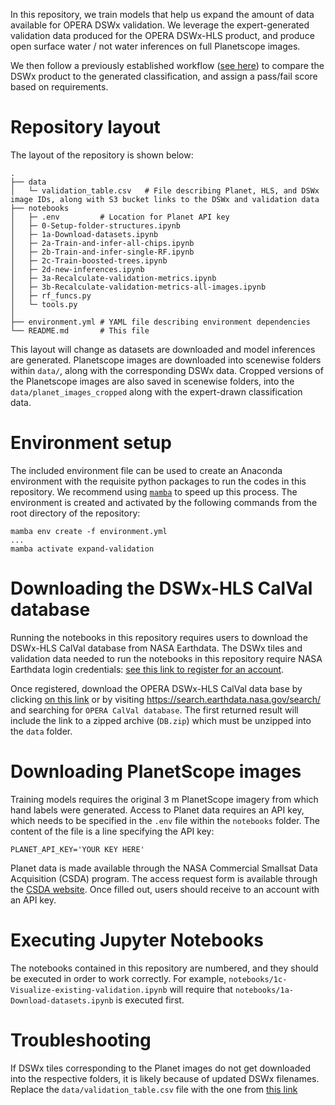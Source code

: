 In this repository, we train models that help us expand the amount of data available for OPERA DSWx validation. We leverage the expert-generated validation data produced for the OPERA DSWx-HLS product, and produce open surface water / not water inferences on full Planetscope images.

We then follow a previously established workflow ([see here](https://github.com/OPERA-Cal-Val/DSWx-HLS-Requirement-Verification/blob/05ac35701d506ce6d1a1e886fc6c1198003e7eff/0-Verify_Requirements.ipynb)) to compare the DSWx product to the generated classification, and assign a pass/fail score based on requirements.

# Repository layout
The layout of the repository is shown below:

    .
    ├── data
    │   └─ validation_table.csv   # File describing Planet, HLS, and DSWx image IDs, along with S3 bucket links to the DSWx and validation data
    ├── notebooks
    │   ├─ .env         # Location for Planet API key
    │   ├─ 0-Setup-folder-structures.ipynb
    │   ├─ 1a-Download-datasets.ipynb
    │   ├─ 2a-Train-and-infer-all-chips.ipynb
    │   ├─ 2b-Train-and-infer-single-RF.ipynb
    │   ├─ 2c-Train-boosted-trees.ipynb
    │   ├─ 2d-new-inferences.ipynb
    │   ├─ 3a-Recalculate-validation-metrics.ipynb
    │   ├─ 3b-Recalculate-validation-metrics-all-images.ipynb
    │   ├─ rf_funcs.py
    │   └─ tools.py
    │
    ├── environment.yml # YAML file describing environment dependencies
    └── README.md       # This file

This layout will change as datasets are downloaded and model inferences are generated. Planetscope images are downloaded into scenewise folders within `data/`, along with the corresponding DSWx data. Cropped versions of the Planetscope images are also saved in scenewise folders, into the `data/planet_images_cropped` along with the expert-drawn classification data.

# Environment setup
The included environment file can be used to create an Anaconda environment with the requisite python packages to run the codes in this repository. We recommend using [`mamba`](https://mamba.readthedocs.io/en/latest/installation.html) to speed up this process. The environment is created and activated by the following commands from the root directory of the repository:

```
mamba env create -f environment.yml
...
mamba activate expand-validation
```
# Downloading the DSWx-HLS CalVal database
Running the notebooks in this repository requires users to download the DSWx-HLS CalVal database from NASA Earthdata. The DSWx tiles and validation data needed to run the notebooks in this repository require NASA Earthdata login credentials: [see this link to register for an account](https://urs.earthdata.nasa.gov/).

Once registered, download the OPERA DSWx-HLS CalVal data base by clicking [on this link](https://search.earthdata.nasa.gov/search/granules?p=C2603501575-POCLOUD&pg[0][v]=f&pg[0][gsk]=-start_date&q=%22OPERA%22&tl=1699895478!3!!) or by visiting https://search.earthdata.nasa.gov/search/ and searching for `OPERA CalVal database`. The first returned result will include the link to a zipped archive (`DB.zip`) which must be unzipped into the `data` folder.

# Downloading PlanetScope images
Training models requires the original 3 m PlanetScope imagery from which hand labels were generated. Access to Planet data requires an API key, which needs to be specified in the `.env` file within the `notebooks` folder. The content of the file is a line specifying the API key:
```
PLANET_API_KEY='YOUR KEY HERE'
```
Planet data is made available through the NASA Commercial Smallsat Data Acquisition (CSDA) program. The access request form is available through the [CSDA website](https://www.earthdata.nasa.gov/esds/csda). Once filled out, users should receive to an account with an API key.

# Executing Jupyter Notebooks
The notebooks contained in this repository are numbered, and they should be executed in order to work correctly. For example, `notebooks/1c-Visualize-existing-validation.ipynb` will require that `notebooks/1a-Download-datasets.ipynb` is executed first.

# Troubleshooting
If DSWx tiles corresponding to the Planet images do not get downloaded into the respective folders, it is likely because of updated DSWx filenames. Replace the `data/validation_table.csv` file with the one from [this link](https://github.com/OPERA-Cal-Val/DSWx-Requirement-Verification/blob/dev/dswx_verification/data/validation_table.csv)